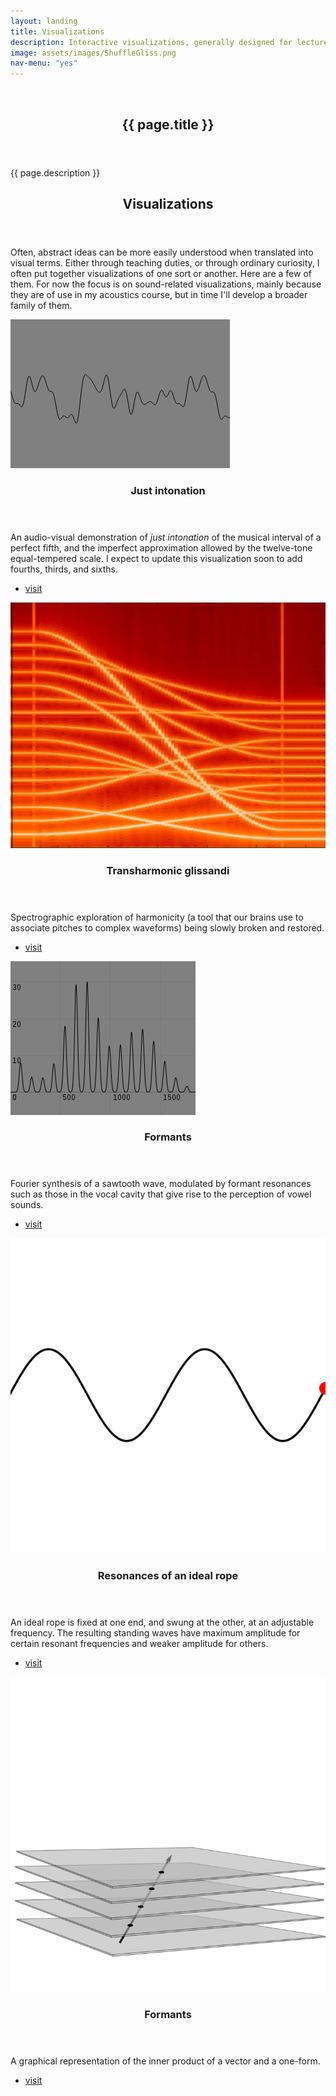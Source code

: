 ```yaml
---
layout: landing
title: Visualizations
description: Interactive visualizations, generally designed for lecture demonstrations.
image: assets/images/ShuffleGliss.png
nav-menu: "yes"
---
```


<!-- Banner -->
<!-- Note: The "styleN" class below should match that of the header element. -->
<section id="banner" class="style2">
	<div class="inner">
		<span class="image">
			<img src="{{ site.baseurl }}/{{ page.image }}" alt="" />
		</span>
		<header class="major">
			<h1>{{ page.title }}</h1>
		</header>
		<div class="content">
			<p>{{ page.description }}</p>
		</div>
	</div>
</section>

<!-- Main -->
<div id="main">

<!-- One -->
<section id="one">
	<div class="inner">
		<header class="major">
			<h2>Visualizations</h2>
		</header>
		<p>
Often, abstract ideas can be more easily understood when translated into visual terms. Either through teaching duties, or through ordinary curiosity, I often put together visualizations of one sort or another. Here are a few of them. For now the focus is on sound-related visualizations, mainly because they are of use in my acoustics course, but in time I'll develop a broader family of them.
</p>
	</div>
</section>

<!-- Two -->
<section id="two" class="spotlights">
	<section>
		<a href="visualizations/justintonation.html" class="image">
			<img src="assets/images/Waveform.png" alt="" data-position="center center" />
		</a>
		<div class="content">
			<div class="inner">
				<header class="major">
					<h3>Just intonation</h3>
				</header>
				<p>An audio-visual demonstration of <i>just intonation</i> of the musical interval of a perfect fifth, and the imperfect approximation allowed by the twelve-tone equal-tempered scale. I expect to update this visualization soon to add fourths, thirds, and sixths.
</p>
				<ul class="actions">
					<li><a href="visualizations/justintonation.html" class="button">visit</a></li>
				</ul>
			</div>
		</div>
	</section>
	<section>
		<a href="visualizations/transharmonics.html" class="image">
			<img src="assets/images/ShuffleGliss.png" alt="" data-position="top center" />
		</a>
		<div class="content">
			<div class="inner">
				<header class="major">
					<h3>Transharmonic glissandi</h3>
				</header>
				<p>Spectrographic exploration of harmonicity (a tool that our brains use to associate pitches to complex waveforms) being slowly broken and restored.</p>
				<ul class="actions">
					<li><a href="visualizations/transharmonics.html" class="button">visit</a></li>
				</ul>
			</div>
		</div>
	</section>
	<section>
		<a href="visualizations/formants.html" class="image">
		   	<img src="assets/images/formantSpectrum.png" alt="" data-position="top center" />
		</a>
		<div class="content">
			<div class="inner">
				<header class="major">
					<h3>Formants</h3>
				</header>
				<p>Fourier synthesis of a sawtooth wave, modulated by <it>formant resonances</it> such as those in the vocal cavity that give rise to the perception of vowel sounds.</p>
				<ul class="actions">
					<li><a href="visualizations/formants.html" class="button">visit</a></li>
				</ul>
			</div>
		</div>
	</section>
	<section>
		<a href="visualizations/swingingrope.html" class="image">
			<img src="assets/images/stringmode.png" alt="" data-position="top center" />
		</a>
		<div class="content">
			<div class="inner">
				<header class="major">
					<h3>Resonances of an ideal rope</h3>
				</header>
				<p>An ideal rope is fixed at one end, and swung at the other, at an adjustable frequency. The resulting <it>standing waves</it> have maximum amplitude for certain resonant frequencies and weaker amplitude for others.</p>
				<ul class="actions">
					<li><a href="visualizations/swingingrope.html" class="button">visit</a></li>
				</ul>
			</div>
		</div>
	</section>
	<section>
		<a href="visualizations/innerproduct.html" class="image">
		   	<img src="assets/images/piercingform.png" alt="" data-position="top center" />
		</a>
		<div class="content">
			<div class="inner">
				<header class="major">
					<h3>Formants</h3>
				</header>
				<p>A graphical representation of the inner product of a vector and a one-form.</p>
				<ul class="actions">
					<li><a href="visualizations/innerproduct.html" class="button">visit</a></li>
				</ul>
			</div>
		</div>
	</section>



